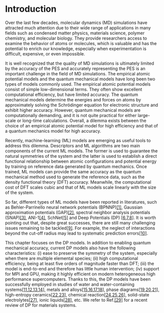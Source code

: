 # Introduction

Over the last few decades, molecular dynamics (MD) simulations have attracted much attention due to their wide range of applications in many fields such as condensed matter physics, materials science, polymer chemistry, and molecular biology. They provide researchers access to examine the behavior of atoms or molecules, which is valuable and has the potential to enrich our knowledge, especially when experimentation is difficult, expensive, or even impossible.

It is well recognized that the quality of MD simulations is ultimately limited by the accuracy of the PES and accurately representing the PES is an important challenge in the field of MD simulations. The empirical atomic potential models and the quantum mechanical models have long been two types of models commonly used. The empirical atomic potential models consist of simple low-dimensional terms. They often show excellent computational efficiency, but have limited accuracy. The quantum mechanical models determine the energies and forces on atoms by approximately solving the Schrödinger equation for electronic structure and exhibit higher accuracy. However, quantum mechanical models are computationally demanding, and it is not quite practical for either large-scale or long-time calculations. Overall, a dilemma exists between the choice of an empirical atomic potential model for high efficiency and that of a quantum mechanics model for high accuracy.

Recently, machine-learning (ML) models are emerging as useful tools to address this dilemma. Descriptors and ML algorithms are two main components of the current ML models. The former is used to guarantee the natural symmetries of the system and the latter is used to establish a direct functional relationship between atomic configurations and potential energy by training on reference data generated by quantum mechanics. Once trained, ML models can provide the same accuracy as the quantum mechanical method used to generate the reference data, such as the density functional theory (DFT)  accuracy. Meanwhile, the computational cost of DFT scales cubic and that of ML models scale linearly with the size of the system.

 So far, different types of ML models have been reported in literatures, such as Behler-Parrinello neural network potentials (BPNNP)[[1]](https://doi.org/10.1103/PhysRevLett.98.146401), Gaussian approximation potentials (GAP)[[2]](https://doi.org/10.1103/PhysRevLett.104.136403), spectral neighbor analysis potentials (SNAP)[[3]](https://doi.org/10.1007/978-3-319-07518-1_2), ANI-1[[4]](https://doi.org/10.1039/C6SC05720A), SchNet[[5]](https://dl.acm.org/doi/10.5555/3294771.3294866) and Deep Potentials (DP) [[6](https://doi.org/10.4208/cicp.OA-2017-0213),[7](https://doi.org/10.1103/physrevlett.120.143001),[8](http://dl.acm.org/doi/10.55v55/3327345.3327356)]. It is worth pointing out that, despite great successes, there are still many challenging issues remaining to be tackled[[9]](https://doi.org/10.1002/adma.201902765). For example, the neglect of interactions beyond the cut-off radius may lead to systematic prediction errors[[10]](https://doi.org/10.1063/5.0031215).

This chapter focuses on the DP models. In addition to enabling quantum mechanical accuracy, current DP models also have the following characteristics: (i) ease to preserve the symmetry of the system, especially when there are multiple elemental species; (ii) high computational efficiency, being at least five orders of magnitude faster than DFT; (iii) the model is end-to-end and therefore has little human intervention; (iv) support for MPI and GPU, making it highly efficient on modern heterogeneous high performance supercomputers. Thanks to this, the DP models have been successfully employed in studies of water and water-containing systems[[11](https://doi.org/10.1103/PhysRevB.102.214113),[12](https://doi.org/10.1039/D0CP01893G),[13](https://doi.org/10.1039/C9SC05116C),[14](https://doi.org/10.1103/PhysRevB.104.224202)], metals and alloys[[15](https://doi.org/10.1103/PhysRevMaterials.3.023804),[16](https://doi.org/10.3389/fchem.2020.589795),[17](https://doi.org/10.1088/1674-1056/abf134),[18](https://doi.org/10.1038/s41524-021-00661-y)], phase diagrams[[19](https://doi.org/10.1038/s41467-020-16372-9),[20](https://doi.org/10.1103/PhysRevLett.126.236001),[21](https://doi.org/10.1103/PhysRevLett.127.080603)], high-entropy ceramics[[22](https://doi.org/10.1016/j.jmst.2020.01.005),[23](https://doi.org/10.1016/j.jmst.2020.07.014)], chemical reaction[[24](https://doi.org/10.1038/s41467-020-19497-z),[25](https://doi.org/10.1021/acs.energyfuels.0c03211),[26](https://doi.org/10.26434/chemrxiv.14120447)], solid-state electrolytes[[27](https://doi.org/10.1063/5.0041849)], ionic liquids[[28](https://doi.org/10.1021/acsami.0c20665)], etc. 
We refer to Ref.[[29]](https://doi.org/10.48550/arXiv.2203.00393) for a recent review of DP for materials systems.